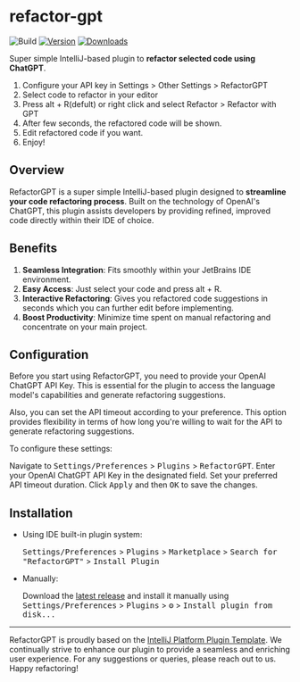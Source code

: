 # refactor-gpt

![Build](https://github.com/lauvsong/refactor-gpt/workflows/Build/badge.svg)
[![Version](https://img.shields.io/jetbrains/plugin/v/PLUGIN_ID.svg)](https://plugins.jetbrains.com/plugin/PLUGIN_ID)
[![Downloads](https://img.shields.io/jetbrains/plugin/d/PLUGIN_ID.svg)](https://plugins.jetbrains.com/plugin/PLUGIN_ID)

<!-- Plugin description -->
Super simple IntelliJ-based plugin to **refactor selected code using ChatGPT**.
1. Configure your API key in Settings > Other Settings > RefactorGPT
2. Select code to refactor in your editor
3. Press alt + R(defult) or right click and select Refactor > Refactor with GPT
4. After few seconds, the refactored code will be shown.
5. Edit refactored code if you want.
6. Enjoy!
<!-- Plugin description end -->

## Overview
RefactorGPT is a super simple IntelliJ-based plugin designed to **streamline your code refactoring process**.
Built on the technology of OpenAI's ChatGPT, this plugin assists developers by providing refined, improved code directly within their IDE of choice.

## Benefits
1. **Seamless Integration**: Fits smoothly within your JetBrains IDE environment.
2. **Easy Access**: Just select your code and press alt + R.
3. **Interactive Refactoring**: Gives you refactored code suggestions in seconds which you can further edit before implementing.
4. **Boost Productivity**: Minimize time spent on manual refactoring and concentrate on your main project.

## Configuration
Before you start using RefactorGPT, you need to provide your OpenAI ChatGPT API Key. This is essential for the plugin to access the language model's capabilities and generate refactoring suggestions.

Also, you can set the API timeout according to your preference. This option provides flexibility in terms of how long you're willing to wait for the API to generate refactoring suggestions.

To configure these settings:

Navigate to <kbd>Settings/Preferences</kbd> > <kbd>Plugins</kbd> > <kbd>RefactorGPT</kbd>.
Enter your OpenAI ChatGPT API Key in the designated field.
Set your preferred API timeout duration.
Click <kbd>Apply</kbd> and then <kbd>OK</kbd> to save the changes.

## Installation

- Using IDE built-in plugin system:

  <kbd>Settings/Preferences</kbd> > <kbd>Plugins</kbd> > <kbd>Marketplace</kbd> > <kbd>Search for "RefactorGPT"</kbd> >
  <kbd>Install Plugin</kbd>

- Manually:

  Download the [latest release](https://github.com/lauvsong/refactor-gpt/releases/latest) and install it manually using
  <kbd>Settings/Preferences</kbd> > <kbd>Plugins</kbd> > <kbd>⚙️</kbd> > <kbd>Install plugin from disk...</kbd>


---
RefactorGPT is proudly based on the [IntelliJ Platform Plugin Template][template]. We continually strive to enhance our plugin to provide a seamless and enriching user experience. For any suggestions or queries, please reach out to us. Happy refactoring!

[template]: https://github.com/JetBrains/intellij-platform-plugin-template
[docs:plugin-description]: https://plugins.jetbrains.com/docs/intellij/plugin-user-experience.html#plugin-description-and-presentation
